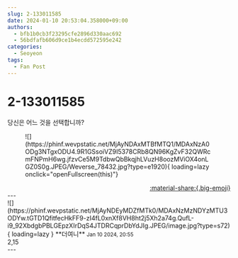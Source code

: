 ```yaml
---
slug: 2-133011585
date: 2024-01-10 20:53:04.358000+09:00
authors:
  - bfb1b0cb3f23295cfe2896d330aac692
  - 56bdfafb606d9ce1b4ecdd572595e242
categories:
  - Seoyeon
tags:
  - Fan Post
---
```


# 2-133011585

<div class="post-container" markdown="1">
<div class="content-container md-sidebar__scrollwrap" markdown="1">

당신은 어느 것을 선택합니까?
<figure markdown="1">
![](https://phinf.wevpstatic.net/MjAyNDAxMTBfMTQ1/MDAxNzA0ODg3NTgxODU4.9R1GSsoiVZ9I5378CRb8QN96KgZvF32QWRcmFNPmH6wg.jfzvCe5M9TdbwQbBkqjhLVuzH8oozMViOX4onLGZ0S0g.JPEG/Weverse_78432.jpg?type=e1920){ loading=lazy onclick="openFullscreen(this)"}
</figure>


</div>
</div>

<div style="text-align: right;" markdown="1">
<a href="https://weverse.io/fromis9/fanpost/2-133011585" style="text-align: right;">:material-share:{.big-emoji}</a>
</div>
---

<div class="comments-container md-sidebar__scrollwrap" markdown="1">
<div class="comment" markdown="1">
<div class='id-container' markdown="1">
![](https://phinf.wevpstatic.net/MjAyNDEyMDZfMTk0/MDAxNzMzNDYzMTU3ODYw.tGTD1QfitfecHkFF9-zI4fL0xnXf8VH8ht2j5Xh2a74g.QufL-i9_92XbdgbPBLGEpzXIrDqS4JTDRCqprDbYdJIg.JPEG/image.jpg?type=s72){ loading=lazy }
**<span class="artist">더여니</span>** <small>Jan 10 2024, 20:55</small><br>
</div>
<div class='comment-body' markdown="1">
2,15
</div>
</div>
</div>
---
